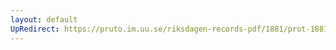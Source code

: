 ```yaml
---
layout: default
UpRedirect: https://pruto.im.uu.se/riksdagen-records-pdf/1881/prot-1881--ak--036.pdf
---
```

